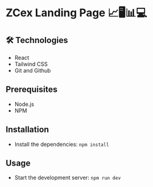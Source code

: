 # ZCex Landing Page 📈🖥️📊💻

## 🛠️ Technologies 

- React 
- Tailwind CSS
- Git and Github

## Prerequisites

- Node.js
- NPM

## Installation
- Install the dependencies: `npm install`

## Usage

- Start the development server: `npm run dev`
